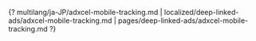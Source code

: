 {? multilang/ja-JP/adxcel-mobile-tracking.md | localized/deep-linked-ads/adxcel-mobile-tracking.md | pages/deep-linked-ads/adxcel-mobile-tracking.md ?}

